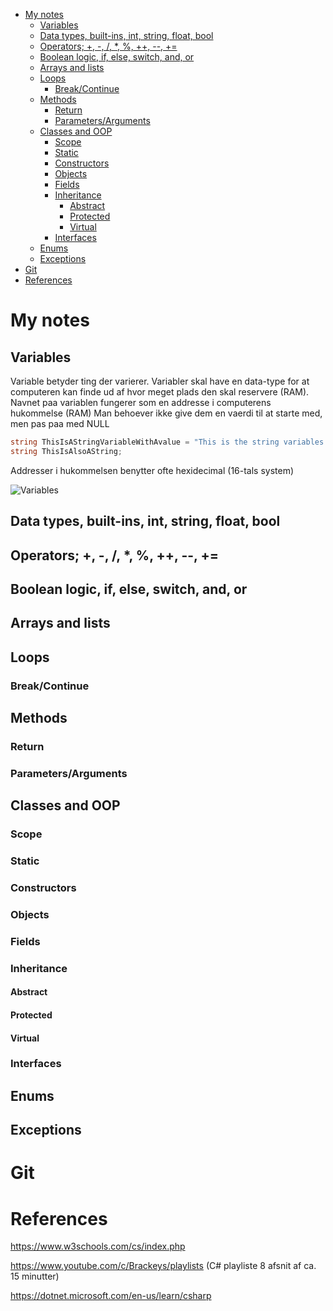 - [My notes](#my-notes)
  - [Variables](#variables)
  - [Data types, built-ins, int, string, float, bool](#data-types-built-ins-int-string-float-bool)
  - [Operators; +, -, /, *, %, ++, --, +=](#operators-----------)
  - [Boolean logic, if, else, switch, and, or](#boolean-logic-if-else-switch-and-or)
  - [Arrays and lists](#arrays-and-lists)
  - [Loops](#loops)
    - [Break/Continue](#breakcontinue)
  - [Methods](#methods)
    - [Return](#return)
    - [Parameters/Arguments](#parametersarguments)
  - [Classes and OOP](#classes-and-oop)
    - [Scope](#scope)
    - [Static](#static)
    - [Constructors](#constructors)
    - [Objects](#objects)
    - [Fields](#fields)
    - [Inheritance](#inheritance)
      - [Abstract](#abstract)
      - [Protected](#protected)
      - [Virtual](#virtual)
    - [Interfaces](#interfaces)
  - [Enums](#enums)
  - [Exceptions](#exceptions)
- [Git](#git)
- [References](#references)

# My notes

## Variables

Variable betyder ting der varierer.
Variabler skal have en data-type for at computeren kan finde ud af hvor meget plads den skal reservere (RAM).
Navnet paa variablen fungerer som en addresse i computerens hukommelse (RAM)
Man behoever ikke give dem en vaerdi til at starte med, men pas paa med NULL

```cs
string ThisIsAStringVariableWithAvalue = "This is the string variables value";
string ThisIsAlsoAString;
```

Addresser i hukommelsen benytter ofte hexidecimal (16-tals system)

![Variables](1_Basics/Media/csharp_value_type_memory_allocation_example.png)


## Data types, built-ins, int, string, float, bool

## Operators; +, -, /, *, %, ++, --, +=

## Boolean logic, if, else, switch, and, or

## Arrays and lists

## Loops

### Break/Continue

## Methods

### Return

### Parameters/Arguments

## Classes and OOP

### Scope

### Static

### Constructors

### Objects

### Fields

### Inheritance

#### Abstract

#### Protected

#### Virtual

### Interfaces

## Enums

## Exceptions

# Git

# References

https://www.w3schools.com/cs/index.php

https://www.youtube.com/c/Brackeys/playlists (C# playliste 8 afsnit af ca. 15 minutter)

https://dotnet.microsoft.com/en-us/learn/csharp